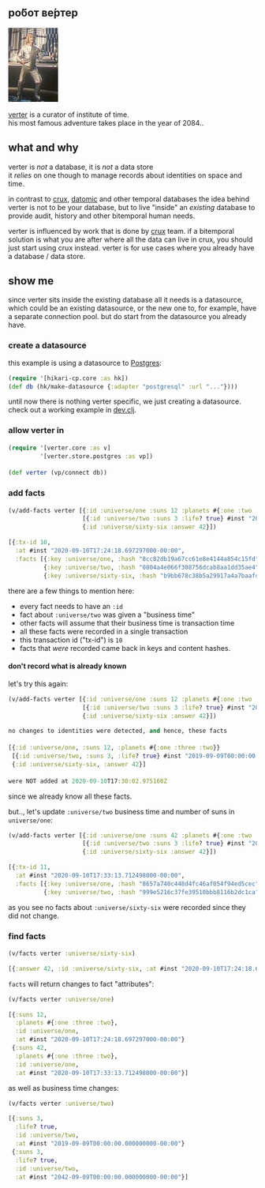 ## ро́бот ве́ртер

![verter](doc/img/verter.png)

[verter](https://ru.wikipedia.org/wiki/%D0%A0%D0%BE%D0%B1%D0%BE%D1%82_%D0%92%D0%B5%D1%80%D1%82%D0%B5%D1%80) is a curator of institute of time.</br>
his most famous adventure takes place in the year of 2084..

## what and why

verter is _not_ a database, it is _not_ a data store<br/>
it _relies_ on one though to manage records about identities on space and time.

in contrast to [crux](https://github.com/juxt/crux), [datomic](https://github.com/Datomic) and other temporal databases
the idea behind verter is not to be your database, but to live "inside" an _existing_ database to provide audit, history and other bitemporal human needs.

verter is influenced by work that is done by [crux](https://github.com/juxt/crux) team. if a bitemporal solution is what you are after where all the data can live in crux, you should just start using crux instead. verter is for use cases where you already have a database / data store.

## show me

since verter sits inside the existing database all it needs is a datasource, which could be an existing datasource, or the new one to, for example, have a separate connection pool. but do start from the datasource you already have.

### create a datasource

this example is using a datasource to [Postgres](https://www.postgresql.org/):

```clojure
(require '[hikari-cp.core :as hk])
(def db (hk/make-datasource {:adapter "postgresql" :url "..."})))
```

until now there is nothing verter specific, we just creating a datasource. check out a working example in [dev.clj](dev/dev.clj).

### allow verter in

```clojure
(require '[verter.core :as v]
         '[verter.store.postgres :as vp])

(def verter (vp/connect db))
```

### add facts

```clojure
(v/add-facts verter [{:id :universe/one :suns 12 :planets #{:one :two :three}}
                     [{:id :universe/two :suns 3 :life? true} #inst "2019-09-09"]
                     {:id :universe/sixty-six :answer 42}])
```
```clojure
[{:tx-id 10,
  :at #inst "2020-09-10T17:24:18.697297000-00:00",
  :facts [{:key :universe/one, :hash "8cc82db19a67cc61e8e4144a854c15fd"}
          {:key :universe/two, :hash "0804a4e066f308756dcab8aa1dd35ae4"}
          {:key :universe/sixty-six, :hash "b9bb678c38b5a29917a4a7baafdbf754"}]}]
```

there are a few things to mention here:

* every fact needs to have an `:id`
* fact about `:universe/two` was given a "business time"
* other facts will assume that their business time is transaction time
* all these facts were recorded in a single transaction
* this transaction id ("tx-id") is `10`
* facts that _were_ recorded came back in keys and content hashes.

#### don't record what is already known

let's try this again:

```clojure
(v/add-facts verter [{:id :universe/one :suns 12 :planets #{:one :two :three}}
                     [{:id :universe/two :suns 3 :life? true} #inst "2019-09-09"]
                     {:id :universe/sixty-six :answer 42}])
```
```clojure
no changes to identities were detected, and hence, these facts

[{:id :universe/one, :suns 12, :planets #{:one :three :two}}
 [{:id :universe/two, :suns 3, :life? true} #inst "2019-09-09T00:00:00.000-00:00"]
 {:id :universe/sixty-six, :answer 42}]

were NOT added at 2020-09-10T17:30:02.975160Z
```

since we already know all these facts.

but.., let's update `:universe/two` business time and number of suns in `universe/one`:

```clojure
(v/add-facts verter [{:id :universe/one :suns 42 :planets #{:one :two :three}}
                     [{:id :universe/two :suns 3 :life? true} #inst "2042-09-09"]
                     {:id :universe/sixty-six :answer 42}])
```
```clojure
[{:tx-id 11,
  :at #inst "2020-09-10T17:33:13.712498000-00:00",
  :facts [{:key :universe/one, :hash "8657a740c448d4fc46af054f94ed5cec"}
          {:key :universe/two, :hash "999e5216c37fe39510bbb8116b2dc1ca"}]}]
```

as you see no facts about `:universe/sixty-six` were recorded since they did not change.

### find facts

```clojure
(v/facts verter :universe/sixty-six)
```
```clojure
[{:answer 42, :id :universe/sixty-six, :at #inst "2020-09-10T17:24:18.697297000-00:00"}]
```

`facts` will return changes to fact "attributes":

```clojure
(v/facts verter :universe/one)
```
```clojure
[{:suns 12,
  :planets #{:one :three :two},
  :id :universe/one,
  :at #inst "2020-09-10T17:24:18.697297000-00:00"}
 {:suns 42,
  :planets #{:one :three :two},
  :id :universe/one,
  :at #inst "2020-09-10T17:33:13.712498000-00:00"}]
```

as well as business time changes:

```clojure
(v/facts verter :universe/two)
```
```clojure
[{:suns 3,
  :life? true,
  :id :universe/two,
  :at #inst "2019-09-09T00:00:00.000000000-00:00"}
 {:suns 3,
  :life? true,
  :id :universe/two,
  :at #inst "2042-09-09T00:00:00.000000000-00:00"}]
```
